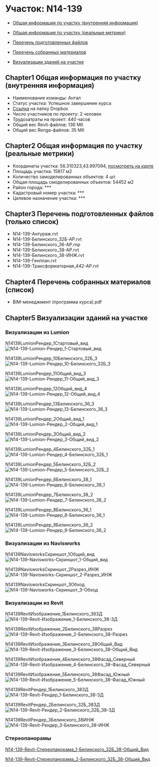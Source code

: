 # Участок: N14-139

* [Общая информация по участку (внутренняя информация)](#Chapter1)

* [Общая информация по участку (реальные метрики)](#Chapter2)

* [Перечень подготовленных файлов](#Chapter3)

* [Перечень собранных материалов](#Chapter4)

* [Визуализации зданий на участке](#Chapter5)

## <a id="test">Chapter1</a> Общая информация по участку (внутренняя информация)
+ Наименование команды: Антал
+ Статус участка: Успешное завершение курса
+ [Ссылка](https://www.dropbox.com/sh/wvvgv1nw1iqred9/AADoeb_VERO_uuKUXnMs4-GWa/N14_139?dl=0) на папку Dropbox
+ Число участников по проекту: 2 человек
+ Трудозатраты на проект: 440 часов
+ Общий вес Revit-файлов: 136 Мб
+ Общий вес Renga-файлов: 35 Мб
## <a id="test">Chapter2</a> Общая информация по участку (реальные метрики)
+ Координаты участка: 56.310323,43.997094, [посмотреть на карте]("yandex.ru/maps/47/nizhny-novgorod/?ll=56.310323%2C43.997094&z=19")
+ Площадь участка: 15817 м2
+ Количество замоделированных объектов: 4 шт.
+ Общая площадь смоделированных объектов: 54452 м2
+ Район города: *** 
+ Кадастровый номер участка: *** 
+ Целевое назначение участка: *** 
## <a id="test">Chapter3</a> Перечень подготовленных файлов (только список)
+ N14-139-Антураж.rvt
+ N14-139-Белинского_32Б-АР.rvt
+ N14-139-Белинского_36-АР.rnp
+ N14-139-Белинского_38-АР.rvt
+ N14-139-Белинского_38-ИНЖ.rvt
+ N14-139-Генплан.rvt
+ N14-139-Трансформаторная_442-АР.rvt
## <a id="test">Chapter4</a> Перечень собранных материалов (список)
+ BIM-менеджмент (программа курса).pdf
## <a id="test">Chapter5</a> Визуализации зданий на участке
### Визуализации из Lumion
N14139LumionРендер_1Стартовый_вид
![N14-139-Lumion-Рендер_1-Стартовый_вид](/Images/N14_139/N14-139-Lumion-Рендер_1-Стартовый_вид_Compressed.jpg)

N14139LumionРендер_10Белинского_32Б_3
![N14-139-Lumion-Рендер_10-Белинского_32Б_3](/Images/N14_139/N14-139-Lumion-Рендер_10-Белинского_32Б_3_Compressed.jpg)

N14139LumionРендер_11Общий_вид_3
![N14-139-Lumion-Рендер_11-Общий_вид_3](/Images/N14_139/N14-139-Lumion-Рендер_11-Общий_вид_3_Compressed.jpg)

N14139LumionРендер_12Общий_вид_4
![N14-139-Lumion-Рендер_12-Общий_вид_4](/Images/N14_139/N14-139-Lumion-Рендер_12-Общий_вид_4_Compressed.jpg)

N14139LumionРендер_13Белинского_36_3
![N14-139-Lumion-Рендер_13-Белинского_36_3](/Images/N14_139/N14-139-Lumion-Рендер_13-Белинского_36_3_Compressed.jpg)

N14139LumionРендер_2Общий_вид_1
![N14-139-Lumion-Рендер_2-Общий_вид_1](/Images/N14_139/N14-139-Lumion-Рендер_2-Общий_вид_1_Compressed.jpg)

N14139LumionРендер_3Общий_вид_2
![N14-139-Lumion-Рендер_3-Общий_вид_2](/Images/N14_139/N14-139-Lumion-Рендер_3-Общий_вид_2_Compressed.jpg)

N14139LumionРендер_4Белинского_32Б_1
![N14-139-Lumion-Рендер_4-Белинского_32Б_1](/Images/N14_139/N14-139-Lumion-Рендер_4-Белинского_32Б_1_Compressed.jpg)

N14139LumionРендер_5Белинского_32Б_2
![N14-139-Lumion-Рендер_5-Белинского_32Б_2](/Images/N14_139/N14-139-Lumion-Рендер_5-Белинского_32Б_2_Compressed.jpg)

N14139LumionРендер_6Белинского_38_1
![N14-139-Lumion-Рендер_6-Белинского_38_1](/Images/N14_139/N14-139-Lumion-Рендер_6-Белинского_38_1_Compressed.jpg)

N14139LumionРендер_7Белинского_38_2
![N14-139-Lumion-Рендер_7-Белинского_38_2](/Images/N14_139/N14-139-Lumion-Рендер_7-Белинского_38_2_Compressed.jpg)

N14139LumionРендер_8Белинского_36_1
![N14-139-Lumion-Рендер_8-Белинского_36_1](/Images/N14_139/N14-139-Lumion-Рендер_8-Белинского_36_1_Compressed.jpg)

N14139LumionРендер_9Белинского_36_2
![N14-139-Lumion-Рендер_9-Белинского_36_2](/Images/N14_139/N14-139-Lumion-Рендер_9-Белинского_36_2_Compressed.jpg)

### Визуализации из Navisworks
N14139NavisworksСкриншот_1Общий_вид
![N14-139-Navisworks-Скриншот_1-Общий_вид](/Images/N14_139/N14-139-Navisworks-Скриншот_1-Общий_вид_Compressed.jpg)

N14139NavisworksСкриншот_2Разрез_ИНЖ
![N14-139-Navisworks-Скриншот_2-Разрез_ИНЖ](/Images/N14_139/N14-139-Navisworks-Скриншот_2-Разрез_ИНЖ_Compressed.jpg)

N14139NavisworksСкриншот_3Обход
![N14-139-Navisworks-Скриншот_3-Обход](/Images/N14_139/N14-139-Navisworks-Скриншот_3-Обход_Compressed.jpg)

### Визуализации из Revit
N14139RevitИзображение_1Белинского_383Д
![N14-139-Revit-Изображение_1-Белинского_38-3Д](/Images/N14_139/N14-139-Revit-Изображение_1-Белинского_38-3Д_Compressed.jpg)

N14139RevitИзображение_2Белинского_38Разрез
![N14-139-Revit-Изображение_2-Белинского_38-Разрез](/Images/N14_139/N14-139-Revit-Изображение_2-Белинского_38-Разрез_Compressed.jpg)

N14139RevitИзображение_3Белинского_38Общий_Вид
![N14-139-Revit-Изображение_3-Белинского_38-Общий_Вид](/Images/N14_139/N14-139-Revit-Изображение_3-Белинского_38-Общий_Вид_Compressed.jpg)

N14139RevitИзображение_4Белинского_38Фасад_Северный
![N14-139-Revit-Изображение_4-Белинского_38-Фасад_Северный](/Images/N14_139/N14-139-Revit-Изображение_4-Белинского_38-Фасад_Северный_Compressed.jpg)

N14139RevitИзображение_5Белинского_38Фасад_Южный
![N14-139-Revit-Изображение_5-Белинского_38-Фасад_Южный](/Images/N14_139/N14-139-Revit-Изображение_5-Белинского_38-Фасад_Южный_Compressed.jpg)

N14139RevitРендер_1Белинского_383Д
![N14-139-Revit-Рендер_1-Белинского_38-3Д](/Images/N14_139/N14-139-Revit-Рендер_1-Белинского_38-3Д_Compressed.jpg)

N14139RevitРендер_2Белинского_32Б_383Д
![N14-139-Revit-Рендер_2-Белинского_32Б_38-3Д](/Images/N14_139/N14-139-Revit-Рендер_2-Белинского_32Б_38-3Д_Compressed.jpg)

N14139RevitРендер_3Белинского_38ИНЖ
![N14-139-Revit-Рендер_3-Белинского_38-ИНЖ](/Images/N14_139/N14-139-Revit-Рендер_3-Белинского_38-ИНЖ_Compressed.jpg)

### Стереопанорамы
[N14-139-Revit-Стереопанорама_1-Белинского_32Б_38-Общий_Вид](https://pano.autodesk.com/pano.html?url=jpgs/46af4b22-161c-462b-a30b-395d06f21d08&version=2)

[N14-139-Revit-Стереопанорама_2-Белинского_32Б_38-Общий_Вид](https://pano.autodesk.com/pano.html?url=jpgs/737b6bc4-37e9-4428-beea-25be235dd341&version=2)

